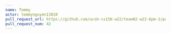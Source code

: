 ```yaml
---
name: Tommy
actor: tommynguyen13810
pull_request_url: https://github.com/ucsb-cs156-w22/team02-w22-6pm-1/pull/42
pull_request_num: 42
---
```

